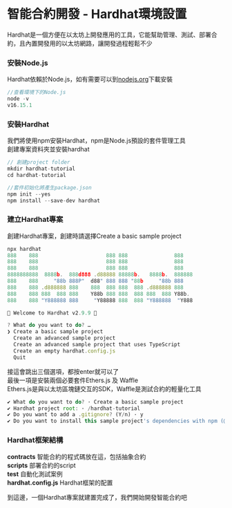 # 智能合約開發 - Hardhat環境設置

Hardhat是一個方便在以太坊上開發應用的工具，它能幫助管理、測試、部署合約，且內置開發用的以太坊網路，讓開發過程輕鬆不少

### 安裝Node.js
Hardhat依賴於Node.js，如有需要可以到[nodejs.org](https://nodejs.org/en/)下載安裝
```javascript
//查看環境下的Node.js
node -v           
v16.15.1
```

### 安裝Hardhat
我們將使用npm安裝Hardhat，npm是Node.js預設的套件管理工具  
創建專案資料夾並安裝hardhat
```javascript
// 創建project folder
mkdir hardhat-tutorial
cd hardhat-tutorial

//套件初始化將產生package.json
npm init --yes 
npm install --save-dev hardhat
```

### 建立Hardhat專案
創建Hardhat專案，創建時請選擇Create a basic sample project
```javascript
npx hardhat
888    888                      888 888               888
888    888                      888 888               888
888    888                      888 888               888
8888888888  8888b.  888d888 .d88888 88888b.   8888b.  888888
888    888     "88b 888P"  d88" 888 888 "88b     "88b 888
888    888 .d888888 888    888  888 888  888 .d888888 888
888    888 888  888 888    Y88b 888 888  888 888  888 Y88b.
888    888 "Y888888 888     "Y88888 888  888 "Y888888  "Y888

👷 Welcome to Hardhat v2.9.9 👷‍

? What do you want to do? …
❯ Create a basic sample project
  Create an advanced sample project
  Create an advanced sample project that uses TypeScript
  Create an empty hardhat.config.js
  Quit
```

接這會跳出三個選項，都按enter就可以了  
最後一項是安裝兩個必要套件Ethers.js 及 Waffle  
Ethers.js是與以太坊區塊鏈交互的SDK，Waffle是測試合約的輕量化工具  
```javascript
✔ What do you want to do? · Create a basic sample project
✔ Hardhat project root: · /hardhat-tutorial
✔ Do you want to add a .gitignore? (Y/n) · y
✔ Do you want to install this sample project's dependencies with npm (@nomiclabs/hardhat-waffle ethereum-waffle chai @nomiclabs/hardhat-ethers ethers)? (Y/n) · y
```

### Hardhat框架結構
**contracts** 智能合約的程式碼放在這，包括抽象合約  
**scripts** 部署合約的script  
**test** 自動化測試案例  
**hardhat.config.js** Hardhat框架的配置  

到這邊，一個Hardhat專案就建置完成了，我們開始開發智能合約吧
